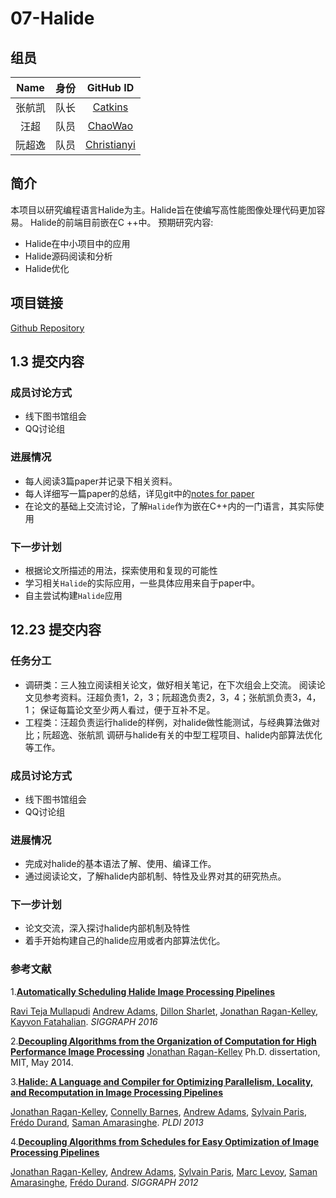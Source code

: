 # 07-Halide

## 组员

| Name | 身份 |  GitHub ID  |
| :--: | :---------: | :--: | 
| 张航凯 | 队长 |   [Catkins](https://github.com/Caktins)   | 
|  汪超  | 队员 |   [ChaoWao](https://github.com/ChaoWao)   |
| 阮超逸 | 队员 | [Christianyi](https://github.com/Christianyi) |

## 简介

本项目以研究编程语言Halide为主。Halide旨在使编写高性能图像处理代码更加容易。 Halide的前端目前嵌在C ++中。
预期研究内容:

- Halide在中小项目中的应用
- Halide源码阅读和分析
- Halide优化

## 项目链接

[Github Repository](https://github.com/Caktins/compiler-teamwork.git)

## 1.3 提交内容

### 成员讨论方式
* 线下图书馆组会
* QQ讨论组

### 进展情况
* 每人阅读3篇paper并记录下相关资料。
* 每人详细写一篇paper的总结，详见git中的[notes for paper](https://github.com/Caktins/compiler-teamwork/tree/master/notes%20for%20paper)
* 在论文的基础上交流讨论，了解`Halide`作为嵌在C++内的一门语言，其实际使用

### 下一步计划
* 根据论文所描述的用法，探索使用和复现的可能性
* 学习相关`Halide`的实际应用，一些具体应用来自于paper中。
* 自主尝试构建`Halide`应用



## 12.23 提交内容

### 任务分工

* 调研类：三人独立阅读相关论文，做好相关笔记，在下次组会上交流。
  阅读论文见参考资料。汪超负责1，2，3；阮超逸负责2，3，4；张航凯负责3，4，1；
  保证每篇论文至少两人看过，便于互补不足。
* 工程类：汪超负责运行halide的样例，对halide做性能测试，与经典算法做对比；阮超逸、张航凯      调研与halide有关的中型工程项目、halide内部算法优化等工作。

### 成员讨论方式
* 线下图书馆组会
* QQ讨论组

### 进展情况
* 完成对halide的基本语法了解、使用、编译工作。
* 通过阅读论文，了解halide内部机制、特性及业界对其的研究热点。

### 下一步计划
* 论文交流，深入探讨halide内部机制及特性
* 着手开始构建自己的halide应用或者内部算法优化。

### 参考文献

1.[**Automatically Scheduling Halide Image Processing Pipelines** ](http://graphics.cs.cmu.edu/projects/halidesched/)

[Ravi Teja Mullapudi](http://rmullapudi.bitbucket.org/) [Andrew Adams](http://people.csail.mit.edu/abadams), [Dillon Sharlet](http://www.dsharlet.com/), [Jonathan Ragan-Kelley](http://people.csail.mit.edu/jrk), [Kayvon Fatahalian](http://www.cs.cmu.edu/~kayvonf/). 
*SIGGRAPH 2016*

2.[**Decoupling Algorithms from the Organization of Computation for High Performance Image Processing**](http://people.csail.mit.edu/jrk/jrkthesis.pdf)
[Jonathan Ragan-Kelley](http://people.csail.mit.edu/jrk)
Ph.D. dissertation, MIT, May 2014.

3.[**Halide: A Language and Compiler for Optimizing Parallelism, Locality, and Recomputation in Image Processing Pipelines**](http://people.csail.mit.edu/jrk/halide-pldi13.pdf)

[Jonathan Ragan-Kelley](http://people.csail.mit.edu/jrk), [Connelly Barnes](http://www.connellybarnes.com/work/), [Andrew Adams](http://people.csail.mit.edu/abadams), [Sylvain Paris](http://people.csail.mit.edu/sparis), [Frédo Durand](http://people.csail.mit.edu/fredo), [Saman Amarasinghe](http://people.csail.mit.edu/saman). 
*PLDI 2013*

4.[**Decoupling Algorithms from Schedules for Easy Optimization of Image Processing Pipelines** ](http://people.csail.mit.edu/jrk/halide12)

[Jonathan Ragan-Kelley](http://people.csail.mit.edu/jrk), [Andrew Adams](http://people.csail.mit.edu/abadams), [Sylvain Paris](http://people.csail.mit.edu/sparis), [Marc Levoy](http://graphics.stanford.edu/~levoy), [Saman Amarasinghe](http://people.csail.mit.edu/saman), [Frédo Durand](http://people.csail.mit.edu/fredo). 
*SIGGRAPH 2012*


